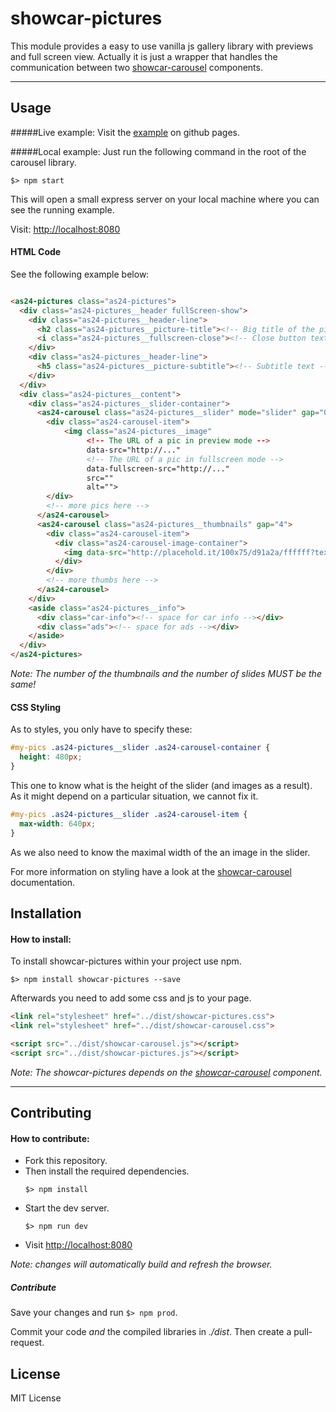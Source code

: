 # showcar-pictures

This module provides a easy to use vanilla js gallery library with previews and full screen view.
Actually it is just a wrapper that handles the communication between two [showcar-carousel](https://github.com/AutoScout24/showcar-carousel) components. 

***

## Usage

#####Live example:
Visit the [example](https://autoscout24.github.io/showcar-pictures/) on github pages.


#####Local example:
Just run the following command in the root of the carousel library.

```
$> npm start
```
This will open a small express server on your local machine where you can see the running example.

Visit: [http://localhost:8080](http://localhost:8080)

#### HTML Code

See the following example below:

```html

<as24-pictures class="as24-pictures">
  <div class="as24-pictures__header fullScreen-show">
    <div class="as24-pictures__header-line">
      <h2 class="as24-pictures__picture-title"><!-- Big title of the picture --></h2>
      <i class="as24-pictures__fullscreen-close"><!-- Close button text --></i>
    </div>
    <div class="as24-pictures__header-line">
      <h5 class="as24-pictures__picture-subtitle"><!-- Subtitle text --></h5>
    </div>
  </div>
  <div class="as24-pictures__content">
    <div class="as24-pictures__slider-container">
      <as24-carousel class="as24-pictures__slider" mode="slider" gap="0" preview="true" indicator="true">
        <div class="as24-carousel-item">
            <img class="as24-pictures__image"
                 <!-- The URL of a pic in preview mode -->
                 data-src="http://..."
                 <!-- The URL of a pic in fullscreen mode -->
                 data-fullscreen-src="http://..."
                 src=""
                 alt="">
        </div>
        <!-- more pics here -->
      </as24-carousel>
      <as24-carousel class="as24-pictures__thumbnails" gap="4">
        <div class="as24-carousel-item">
          <div class="as24-carousel-image-container">
            <img data-src="http://placehold.it/100x75/d91a2a/ffffff?text=1" src="" alt="">
          </div>
        </div>
        <!-- more thumbs here -->
      </as24-carousel>
    </div>
    <aside class="as24-pictures__info">
      <div class="car-info"><!-- space for car info --></div>
      <div class="ads"><!-- space for ads --></div>
    </aside>
  </div>
</as24-pictures>
```
*Note: The number of the thumbnails and the number of slides MUST be the same!*

#### CSS Styling 

As to styles, you only have to specify these:

```css
#my-pics .as24-pictures__slider .as24-carousel-container {
  height: 480px;
}
```

This one to know what is the height of the slider (and images as a result). As it might depend on a particular situation, we cannot fix it.

```css
#my-pics .as24-pictures__slider .as24-carousel-item {
  max-width: 640px;
}
```

As we also need to know the maximal width of the an image in the slider.

For more information on styling have a look at the [showcar-carousel](https://github.com/AutoScout24/showcar-carousel) documentation.

## Installation

#### How to install:

To install showcar-pictures within your project use npm.

```
$> npm install showcar-pictures --save
```

Afterwards you need to add some css and js to your page.

```html
<link rel="stylesheet" href="../dist/showcar-pictures.css">
<link rel="stylesheet" href="../dist/showcar-carousel.css">
```

```html
<script src="../dist/showcar-carousel.js"></script>
<script src="../dist/showcar-pictures.js"></script>
```

*Note: The showcar-pictures depends on the [showcar-carousel](https://github.com/AutoScout24/showcar-carousel) component.*

***

## Contributing

#### How to contribute:

* Fork this repository.      
* Then install the required dependencies.
    ```
    $> npm install 
    ```  
* Start the dev server.
    ```
    $> npm run dev
    ```
* Visit [http://localhost:8080](http://localhost:8080)

*Note: changes will automatically build and refresh the browser.*

##### Contribute

Save your changes and run `$> npm prod`.

Commit your code _and_ the compiled libraries in _./dist_. Then create a pull-request.

## License

MIT License
